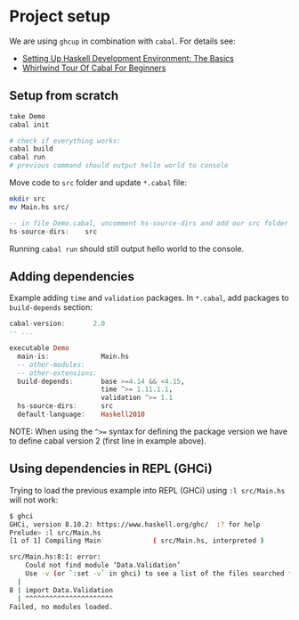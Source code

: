 # Project setup

We are using `ghcup` in combination with `cabal`. For details see:

- [Setting Up Haskell Development Environment: The Basics](https://schooloffp.co/2020/07/25/setting-up-haskell-development-environment-the-basics.html)
- [Whirlwind Tour Of Cabal For
  Beginners](https://schooloffp.co/2020/08/17/whirlwind-tour-of-cabal-for-beginners.html)

## Setup from scratch

```sh
take Demo
cabal init

# check if everything works:
cabal build
cabal run
# previous command should output hello world to console
```

Move code to `src` folder and update `*.cabal` file:

```sh
mkdir src
mv Main.hs src/
```

```haskell
-- in file Demo.cabal, uncomment hs-source-dirs and add our src folder
hs-source-dirs:    src
```

Running `cabal run` should still output hello world to the console.

## Adding dependencies

Example adding `time` and `validation` packages. In `*.cabal`, add packages to `build-depends` section:

```haskell
cabal-version:       2.0
-- ...

executable Demo
  main-is:             Main.hs
  -- other-modules:
  -- other-extensions:
  build-depends:       base >=4.14 && <4.15,
                       time ^>= 1.11.1.1,
                       validation ^>= 1.1
  hs-source-dirs:      src
  default-language:    Haskell2010
```

NOTE: When using the `^>=` syntax for defining the package version we have to define cabal version 2
(first line in example above).

## Using dependencies in REPL (GHCi)

Trying to load the previous example into REPL (GHCi) using `:l src/Main.hs` will not work:

```sh
$ ghci
GHCi, version 8.10.2: https://www.haskell.org/ghc/  :? for help
Prelude> :l src/Main.hs
[1 of 1] Compiling Main             ( src/Main.hs, interpreted )

src/Main.hs:8:1: error:
    Could not find module ‘Data.Validation’
    Use -v (or `:set -v` in ghci) to see a list of the files searched for.
  |
8 | import Data.Validation
  | ^^^^^^^^^^^^^^^^^^^^^^
Failed, no modules loaded.
```
